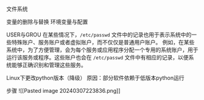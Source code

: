 文件系统

变量的删除与替换
环境变量与配置 

USER与GROU
	 在某些情况下，`/etc/passwd` 文件中的记录也用于表示系统中的一些特殊账户、服务账户或者虚拟账户，而不仅仅是普通用户账户。
	例如，在某些系统中，为了方便管理，会为每个服务或应用程序分配一个专用的系统账户，用于运行该服务或程序。这些账户也会在 `/etc/passwd` 文件中有相应的记录，以便系统能够正确识别和管理这些服务。

Linux下更改python版本（降级）
原因：部分软件依赖于低版本python运行

步骤
![[Pasted image 20240307223836.png]]
